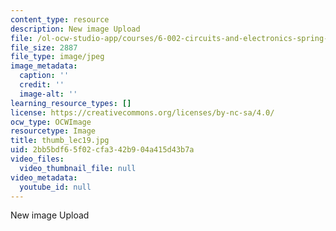 ```yaml
---
content_type: resource
description: New image Upload
file: /ol-ocw-studio-app/courses/6-002-circuits-and-electronics-spring-2007/2bb5bdf65f02cfa342b904a415d43b7a_thumb_lec19.jpg
file_size: 2887
file_type: image/jpeg
image_metadata:
  caption: ''
  credit: ''
  image-alt: ''
learning_resource_types: []
license: https://creativecommons.org/licenses/by-nc-sa/4.0/
ocw_type: OCWImage
resourcetype: Image
title: thumb_lec19.jpg
uid: 2bb5bdf6-5f02-cfa3-42b9-04a415d43b7a
video_files:
  video_thumbnail_file: null
video_metadata:
  youtube_id: null
---
```

New image Upload